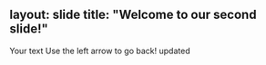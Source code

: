 layout: slide
title: "Welcome to our second slide!"
---
Your text
Use the left arrow to go back! updated
